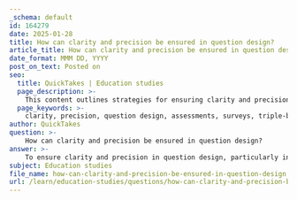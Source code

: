 ```yaml
---
_schema: default
id: 164279
date: 2025-01-28
title: How can clarity and precision be ensured in question design?
article_title: How can clarity and precision be ensured in question design?
date_format: MMM DD, YYYY
post_on_text: Posted on
seo:
  title: QuickTakes | Education studies
  page_description: >-
    This content outlines strategies for ensuring clarity and precision in question design for assessments and surveys, including avoiding triple-barrel and leading questions, minimizing ambiguity, and critically evaluating questions.
  page_keywords: >-
    clarity, precision, question design, assessments, surveys, triple-barrel questions, leading questions, ambiguity, operational definitions, critical evaluation, open-ended questions, closed-ended questions
author: QuickTakes
question: >-
    How can clarity and precision be ensured in question design?
answer: >-
    To ensure clarity and precision in question design, particularly in the context of assessments and surveys, several strategies can be employed based on the gathered information:\n\n1. **Avoid Triple-Barrel Questions**: These questions combine multiple issues into one, which can confuse respondents. Instead, break them down into separate, focused questions. For example, instead of asking, "How satisfied are you with the quality of service and the speed of delivery?" ask two distinct questions: "How satisfied are you with the quality of service?" and "How satisfied are you with the speed of delivery?"\n\n2. **Eliminate Leading Questions**: Questions that suggest a particular answer can bias responses. To maintain neutrality, frame questions in a way that does not imply a preferred response. For instance, instead of asking, "Do you agree that the new policy is beneficial?" rephrase it to "What is your opinion on the new policy?"\n\n3. **Minimize Ambiguity**: Use clear and precise language to avoid misinterpretation. Avoid vague terms and ensure that all respondents have a consistent understanding of the questions. For example, instead of asking, "How often do you exercise?" specify the frequency, such as "How many days per week do you engage in physical exercise?"\n\n4. **Avoid Negative Phrasing**: Negative wording can lead to confusion and misinterpretation. Frame questions positively to enhance clarity. For example, instead of asking, "Do you not support the new initiative?" ask, "Do you support the new initiative?"\n\n5. **Operational Definitions**: Clearly define any terms that may be subject to different interpretations. This ensures that all respondents understand the questions in the same way. For example, if asking about "community involvement," specify what activities or types of involvement are being referred to.\n\n6. **Critical Evaluation of Questions**: Regularly assess your questions for potential biases and clarity. This involves reflecting on whether questions are leading, double-barreled, or ambiguous. Engaging in critical thinking about question design can help identify and rectify issues before they affect data quality.\n\n7. **Consider Open-ended vs. Closed-ended Questions**: While open-ended questions can provide rich qualitative data, they may be harder to analyze. Closed-ended questions are easier to quantify but may limit the depth of responses. Choose the type of question based on the information you seek.\n\nBy implementing these strategies, you can enhance the clarity and precision of your question design, leading to more reliable and valid data collection in assessments and surveys.
subject: Education studies
file_name: how-can-clarity-and-precision-be-ensured-in-question-design.md
url: /learn/education-studies/questions/how-can-clarity-and-precision-be-ensured-in-question-design
---
```


&nbsp;